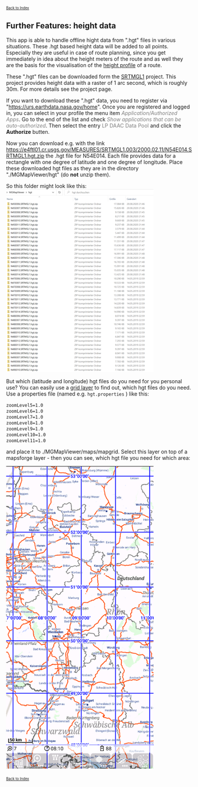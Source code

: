 <small><small>[Back to Index](../../../index.md)</small></small>

## Further Features: height data

This app is able to handle offline hight data from ".hgt" files in various situations. These .hgt based height data will be added to all points. 
Especially they are useful in case of route planning, since you get immediately in idea about the height meters of the route and as well they are the 
basis for the visualisation of the [height profile](../HeightProfile/hprof.md) of a route.

These ".hgt" files can be downloaded form the <a href="https://lpdaac.usgs.gov/products/srtmgl1v003/">SRTMGL1</a> project. This project provides height
data with a raster of 1 arc second, which is roughly 30m. For more details see the project page.

If you want to download these ".hgt" data, you need to register via "https://urs.earthdata.nasa.gov/home".
Once you are registered and logged in, you can select in your profile the menu item
<span style="color:gray">*Application/Authorized Apps*</span>. Go to the end of the list and check
<span style="color:gray">*Show applications that can be auto-authorized*</span>. Then select the
 entry <span style="color:gray">LP DAAC Data Pool</span> and click the **Authorize** butten.  

Now you can download e.g. with the link
<span style="color:gray">https://e4ftl01.cr.usgs.gov/MEASURES/SRTMGL1.003/2000.02.11/N54E014.SRTMGL1.hgt.zip</span>
the .hgt file for N54E014. Each file provides data for a rectangle with one degree of latitude and one degree of longitude.
Place these downloaded hgt files as they are in the directory "./MGMapViewer/hgt" (do **not** unzip them).

So this folder might look like this:  
<img src="./HgtFolder.png" width="400" />

But which (latitude and longitude) hgt files do you need for you personal use? You can easily use a [grid layer](../../MainMapFeatures/MapGrid/mapgrid.md) to find out, which 
hgt files do you need.
Use a properties file (named e.g. `hgt.properties` ) like this:

```
zoomLevel5=1.0
zoomLevel6=1.0
zoomLevel7=1.0
zoomLevel8=1.0
zoomLevel9=1.0
zoomLevel10=1.0
zoomLevel11=1.0
```

and place it to ./MGMapViewer/maps/mapgrid. Select this layer on top of a mapsforge layer - then you can see, which hgt file you need for which area:

<img src="./hgt_grid.png" width="400" />


<small><small>[Back to Index](../../../index.md)</small></small>